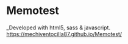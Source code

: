 # Memotest 
_Developed with html5, sass & javascript.
https://mechiventocilla87.github.io/Memotest/
